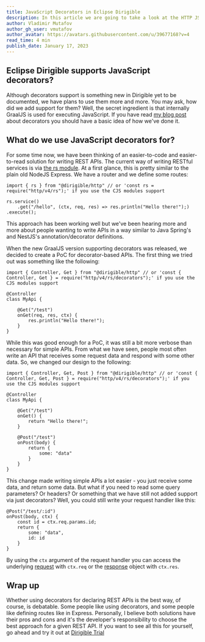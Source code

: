 ```yaml
---
title: JavaScript Decorators in Eclipse Dirigible
description: In this article we are going to take a look at the HTTP JS decorators of Eclipse Dirigible
author: Vladimir Mutafov
author_gh_user: vmutafov
author_avatar: https://avatars.githubusercontent.com/u/39677168?v=4
read_time: 4 min
publish_date: January 17, 2023
---
```


## Eclipse Dirigible supports JavaScript decorators?

Although decorators support is something new in Dirigible yet to be documented, we have plans to use them more and more. You may ask, how did we add support for them? Well, the secret ingredient is that internally GraalJS is used for executing JavaScript. If you have read [my blog post](https://vmutafov.com/graaljs-decorators) about decorators you should have a basic idea of how we've done it.

## What do we use JavaScript decorators for?

For some time now, we have been thinking of an easier-to-code and easier-to-read solution for writing REST APIs. The current way of writing RESTful services is via [the rs module](https://www.dirigible.io/api/http/rs/). At a first glance, this is pretty similar to the plain old NodeJS Express. We have a router and we define some routes:

```JS
import { rs } from "@dirigible/http" // or 'const rs = require("http/v4/rs");' if you use the CJS modules support

rs.service()
    .get("/hello", (ctx, req, res) => res.println("Hello there!");)
.execute();
```

This approach has been working well but we've been hearing more and more about people wanting to write APIs in a way similar to Java Spring's and NestJS's annotation/decorator definitions.

When the new GraalJS version supporting decorators was released, we decided to create a PoC for decorator-based APIs. The first thing we tried out was something like the following:

```JS
import { Controller, Get } from "@dirigible/http" // or 'const { Controller, Get } = require("http/v4/rs/decorators");' if you use the CJS modules support

@Controller
class MyApi {
    
    @Get("/test")
    onGet(req, res, ctx) {
        res.println("Hello there!");
    }
}
```

While this was good enough for a PoC, it was still a bit more verbose than necessary for simple APIs. From what we have seen, people most often write an API that receives some request data and respond with some other data. So, we changed our design to the following:

```JS
import { Controller, Get, Post } from "@dirigible/http" // or 'const { Controller, Get, Post } = require("http/v4/rs/decorators");' if you use the CJS modules support

@Controller
class MyApi {

    @Get("/test")
    onGet() {
        return "Hello there!";
    }
    
    @Post("/test")
    onPost(body) {
        return {
            some: "data"
        }
    }
}
```

This change made writing simple APIs a lot easier - you just receive some data, and return some data. But what if you need to read some query parameters? Or headers? Or something that we have still not added support via just decorators? Well, you could still write your request handler like this:

```JS
@Post("/test/:id")
onPost(body, ctx) {
    const id = ctx.req.params.id;
    return {
        some: "data",
        id: id
    }
}
```

By using the `ctx` argument of the request handler you can access the underlying [request](https://www.dirigible.io/api/http/request/) with `ctx.req` or the [response](https://www.dirigible.io/api/http/response/) object with `ctx.res`.

## Wrap up
Whether using decorators for declaring REST APIs is the best way, of course, is debatable. Some people like using decorators, and some people like defining routes like in Express. Personally, I believe both solutions have their pros and cons and it's the developer's responsibility to choose the best approach for a given REST API. If you want to see all this for yourself, go ahead and try it out at [Dirigible Trial](https://trial.apps.dirigible.io/)